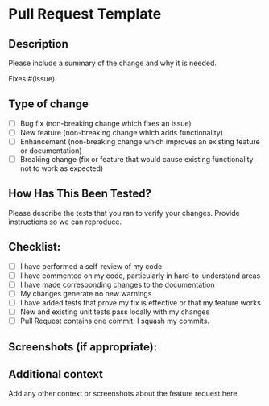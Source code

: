 # Pull Request Template

## Description
Please include a summary of the change and why it is needed.

Fixes #(issue)

## Type of change

- [ ] Bug fix (non-breaking change which fixes an issue)
- [ ] New feature (non-breaking change which adds functionality)
- [ ] Enhancement (non-breaking change which improves an existing feature or documentation)
- [ ] Breaking change (fix or feature that would cause existing functionality not to work as expected)

## How Has This Been Tested?
Please describe the tests that you ran to verify your changes. Provide instructions so we can reproduce.

## Checklist:
- [ ] I have performed a self-review of my code
- [ ] I have commented on my code, particularly in hard-to-understand areas
- [ ] I have made corresponding changes to the documentation
- [ ] My changes generate no new warnings
- [ ] I have added tests that prove my fix is effective or that my feature works
- [ ] New and existing unit tests pass locally with my changes
- [ ] Pull Request contains one commit. I squash my commits.

## Screenshots (if appropriate):

## Additional context
Add any other context or screenshots about the feature request here.